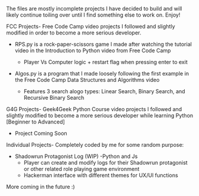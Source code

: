 The files are mostly incomplete projects I have decided to build and will likely continue toiling over until I find something else to work on. Enjoy!

FCC Projects- Free Code Camp video projects I followed and slightly modified in order to become a more serious developer.

  - RPS.py is a rock-paper-scissors game I made after watching the tutorial video in the Introduction to Python video from Free Code Camp
    - Player Vs Computer logic + restart flag when pressing enter to exit

  - Algos.py is a program that I made loosely following the first example in the Free Code Camp Data Structures and Algorithms video
    - Features 3 search alogo types: Linear Search, Binary Search, and Recursive Binary Search

G4G Projects- Geek4Geek Python Course video projects I followed and slightly modified to become a more serious developer while learning Python [Beginner to Advanced]
  
  - Project Coming Soon

Individual Projects- Completely coded by me for some random purpose:
    
  - Shadowrun Protagonist Log (WIP) -Python and Js 
      - Player can create and modify logs for their Shadowrun protagonist or other related role playing game environment
      - Hackerman interface with different themes for UX/UI functions

More coming in the future :)
